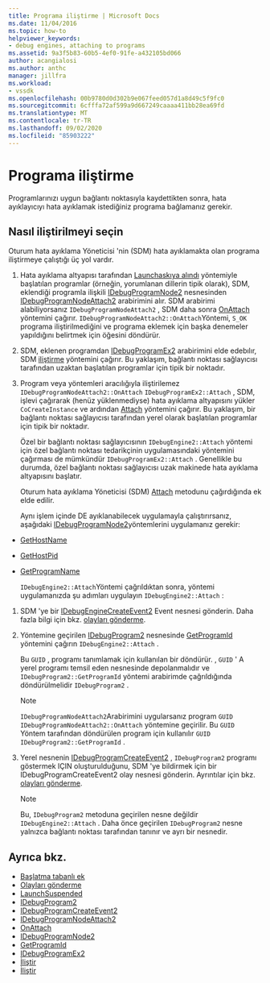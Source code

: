 ```yaml
---
title: Programa iliştirme | Microsoft Docs
ms.date: 11/04/2016
ms.topic: how-to
helpviewer_keywords:
- debug engines, attaching to programs
ms.assetid: 9a3f5b83-60b5-4ef0-91fe-a432105bd066
author: acangialosi
ms.author: anthc
manager: jillfra
ms.workload:
- vssdk
ms.openlocfilehash: 00b9780d0d302b9e067feed057d1a8d49c5f9fc0
ms.sourcegitcommit: 6cfffa72af599a9d667249caaaa411bb28ea69fd
ms.translationtype: MT
ms.contentlocale: tr-TR
ms.lasthandoff: 09/02/2020
ms.locfileid: "85903222"
---
```

# <a name="attach-to-the-program"></a>Programa iliştirme
Programlarınızı uygun bağlantı noktasıyla kaydettikten sonra, hata ayıklayıcıyı hata ayıklamak istediğiniz programa bağlamanız gerekir.

## <a name="choose-how-to-attach"></a>Nasıl iliştirilmeyi seçin
 Oturum hata ayıklama Yöneticisi 'nin (SDM) hata ayıklamakta olan programa iliştirmeye çalıştığı üç yol vardır.

1. Hata ayıklama altyapısı tarafından [Launchaskıya alındı](../../extensibility/debugger/reference/idebugenginelaunch2-launchsuspended.md) yöntemiyle başlatılan programlar (örneğin, yorumlanan dillerin tipik olarak), SDM, eklendiği programla ilişkili [IDebugProgramNode2](../../extensibility/debugger/reference/idebugprogramnode2.md) nesnesinden [IDebugProgramNodeAttach2](../../extensibility/debugger/reference/idebugprogramnodeattach2.md) arabirimini alır. SDM arabirimi alabiliyorsanız `IDebugProgramNodeAttach2` , SDM daha sonra [OnAttach](../../extensibility/debugger/reference/idebugprogramnodeattach2-onattach.md) yöntemini çağırır. `IDebugProgramNodeAttach2::OnAttach`Yöntemi, `S_OK` programa iliştirilmediğini ve programa eklemek için başka denemeler yapıldığını belirtmek için öğesini döndürür.

2. SDM, eklenen programdan [IDebugProgramEx2](../../extensibility/debugger/reference/idebugprogramex2.md) arabirimini elde edebılır, SDM [iliştirme](../../extensibility/debugger/reference/idebugprogramex2-attach.md) yöntemini çağırır. Bu yaklaşım, bağlantı noktası sağlayıcısı tarafından uzaktan başlatılan programlar için tipik bir noktadır.

3. Program veya yöntemleri aracılığıyla iliştirilemez `IDebugProgramNodeAttach2::OnAttach` `IDebugProgramEx2::Attach` , SDM, işlevi çağırarak (henüz yüklenmediyse) hata ayıklama altyapısını yükler `CoCreateInstance` ve ardından [Attach](../../extensibility/debugger/reference/idebugengine2-attach.md) yöntemini çağırır. Bu yaklaşım, bir bağlantı noktası sağlayıcısı tarafından yerel olarak başlatılan programlar için tipik bir noktadır.

    Özel bir bağlantı noktası sağlayıcısının `IDebugEngine2::Attach` yöntemi için özel bağlantı noktası tedarikçinin uygulamasındaki yöntemini çağırması de mümkündür `IDebugProgramEx2::Attach` . Genellikle bu durumda, özel bağlantı noktası sağlayıcısı uzak makinede hata ayıklama altyapısını başlatır.

   Oturum hata ayıklama Yöneticisi (SDM) [Attach](../../extensibility/debugger/reference/idebugengine2-attach.md) metodunu çağırdığında ek elde edilir.

   Aynı işlem içinde DE ayıklanabilecek uygulamayla çalıştırırsanız, aşağıdaki [IDebugProgramNode2](../../extensibility/debugger/reference/idebugprogramnode2.md)yöntemlerini uygulamanız gerekir:

- [GetHostName](../../extensibility/debugger/reference/idebugprogramnode2-gethostname.md)

- [GetHostPid](../../extensibility/debugger/reference/idebugprogramnode2-gethostpid.md)

- [GetProgramName](../../extensibility/debugger/reference/idebugprogramnode2-getprogramname.md)

  `IDebugEngine2::Attach`Yöntemi çağrıldıktan sonra, yöntemi uygulamanızda şu adımları uygulayın `IDebugEngine2::Attach` :

1. SDM 'ye bir [IDebugEngineCreateEvent2](../../extensibility/debugger/reference/idebugenginecreateevent2.md) Event nesnesi gönderin. Daha fazla bilgi için bkz. [olayları gönderme](../../extensibility/debugger/sending-events.md).

2. Yöntemine geçirilen [IDebugProgram2](../../extensibility/debugger/reference/idebugprogram2.md) nesnesinde [GetProgramId](../../extensibility/debugger/reference/idebugprogram2-getprogramid.md) yöntemini çağırın `IDebugEngine2::Attach` .

     Bu `GUID` , programı tanımlamak için kullanılan bir döndürür. , `GUID` ' A yerel programı temsil eden nesnesinde depolanmalıdır ve `IDebugProgram2::GetProgramId` yöntemi arabirimde çağrıldığında döndürülmelidir `IDebugProgram2` .

    > [!NOTE]
    > `IDebugProgramNodeAttach2`Arabirimini uygularsanız program `GUID` `IDebugProgramNodeAttach2::OnAttach` yöntemine geçirilir. Bu `GUID` Yöntem tarafından döndürülen program için kullanılır `GUID` `IDebugProgram2::GetProgramId` .

3. Yerel nesnenin [IDebugProgramCreateEvent2](../../extensibility/debugger/reference/idebugprogramcreateevent2.md) , `IDebugProgram2` programı göstermek IÇIN oluşturulduğunu, SDM 'ye bildirmek için bir IDebugProgramCreateEvent2 olay nesnesi gönderin. Ayrıntılar için bkz. [olayları gönderme](../../extensibility/debugger/sending-events.md).

    > [!NOTE]
    > Bu, `IDebugProgram2` metoduna geçirilen nesne değildir `IDebugEngine2::Attach` . Daha önce geçirilen `IDebugProgram2` nesne yalnızca bağlantı noktası tarafından tanınır ve ayrı bir nesnedir.

## <a name="see-also"></a>Ayrıca bkz.
- [Başlatma tabanlı ek](../../extensibility/debugger/launch-based-attachment.md)
- [Olayları gönderme](../../extensibility/debugger/sending-events.md)
- [LaunchSuspended](../../extensibility/debugger/reference/idebugenginelaunch2-launchsuspended.md)
- [IDebugProgram2](../../extensibility/debugger/reference/idebugprogram2.md)
- [IDebugProgramCreateEvent2](../../extensibility/debugger/reference/idebugprogramcreateevent2.md)
- [IDebugProgramNodeAttach2](../../extensibility/debugger/reference/idebugprogramnodeattach2.md)
- [OnAttach](../../extensibility/debugger/reference/idebugprogramnodeattach2-onattach.md)
- [IDebugProgramNode2](../../extensibility/debugger/reference/idebugprogramnode2.md)
- [GetProgramId](../../extensibility/debugger/reference/idebugprogram2-getprogramid.md)
- [IDebugProgramEx2](../../extensibility/debugger/reference/idebugprogramex2.md)
- [İliştir](../../extensibility/debugger/reference/idebugprogramex2-attach.md)
- [İliştir](../../extensibility/debugger/reference/idebugengine2-attach.md)
